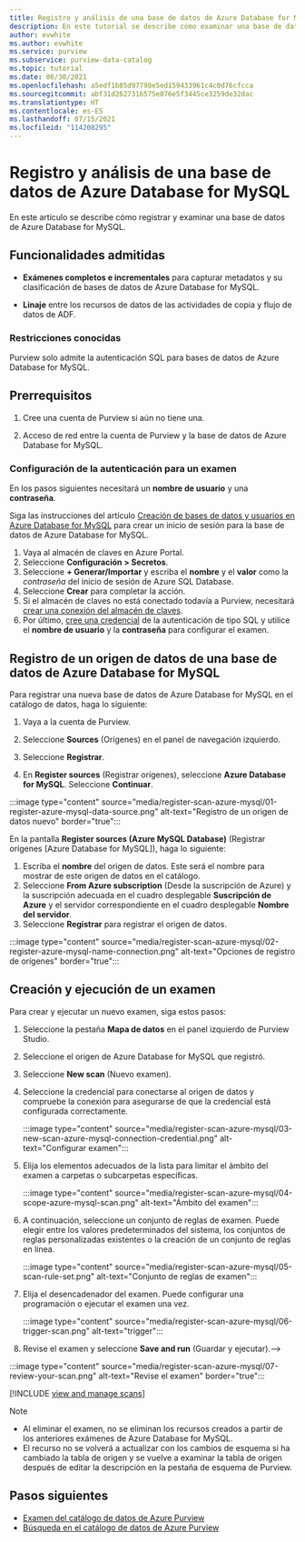 ```yaml
---
title: Registro y análisis de una base de datos de Azure Database for MySQL
description: En este tutorial se describe cómo examinar una base de datos de Azure Database for MySQL
author: evwhite
ms.author: evwhite
ms.service: purview
ms.subservice: purview-data-catalog
ms.topic: tutorial
ms.date: 06/30/2021
ms.openlocfilehash: a5edf1b85d97798e5ed159433961c4c0d76cfcca
ms.sourcegitcommit: abf31d2627316575e076e5f3445ce3259de32dac
ms.translationtype: HT
ms.contentlocale: es-ES
ms.lasthandoff: 07/15/2021
ms.locfileid: "114208295"
---
```

# <a name="register-and-scan-an-azure-mysql-database"></a>Registro y análisis de una base de datos de Azure Database for MySQL

En este artículo se describe cómo registrar y examinar una base de datos de Azure Database for MySQL.


## <a name="supported-capabilities"></a>Funcionalidades admitidas
- **Exámenes completos e incrementales** para capturar metadatos y su clasificación de bases de datos de Azure Database for MySQL.

- **Linaje** entre los recursos de datos de las actividades de copia y flujo de datos de ADF.

### <a name="known-limitations"></a>Restricciones conocidas
Purview solo admite la autenticación SQL para bases de datos de Azure Database for MySQL.


## <a name="prerequisites"></a>Prerrequisitos

1. Cree una cuenta de Purview si aún no tiene una.

2. Acceso de red entre la cuenta de Purview y la base de datos de Azure Database for MySQL.

### <a name="set-up-authentication-for-a-scan"></a>Configuración de la autenticación para un examen

En los pasos siguientes necesitará un **nombre de usuario** y una **contraseña**.

Siga las instrucciones del artículo [Creación de bases de datos y usuarios en Azure Database for MySQL](../mysql/howto-create-users.md) para crear un inicio de sesión para la base de datos de Azure Database for MySQL.

1. Vaya al almacén de claves en Azure Portal.
1. Seleccione **Configuración > Secretos**.
1. Seleccione **+ Generar/Importar** y escriba el **nombre** y el **valor** como la *contraseña* del inicio de sesión de Azure SQL Database.
1. Seleccione **Crear** para completar la acción.
1. Si el almacén de claves no está conectado todavía a Purview, necesitará [crear una conexión del almacén de claves](manage-credentials.md#create-azure-key-vaults-connections-in-your-azure-purview-account).
1. Por último, [cree una credencial](manage-credentials.md#create-a-new-credential) de la autenticación de tipo SQL y utilice el **nombre de usuario** y la **contraseña** para configurar el examen.

## <a name="register-an-azure-mysql-database-data-source"></a>Registro de un origen de datos de una base de datos de Azure Database for MySQL

Para registrar una nueva base de datos de Azure Database for MySQL en el catálogo de datos, haga lo siguiente:

1. Vaya a la cuenta de Purview.

1. Seleccione **Sources** (Orígenes) en el panel de navegación izquierdo.

1. Seleccione **Registrar**.

1. En **Register sources** (Registrar orígenes), seleccione **Azure Database for MySQL**. Seleccione **Continuar**.

:::image type="content" source="media/register-scan-azure-mysql/01-register-azure-mysql-data-source.png" alt-text="Registro de un origen de datos nuevo" border="true":::

En la pantalla **Register sources (Azure MySQL Database)** (Registrar orígenes [Azure Database for MySQL]), haga lo siguiente:

1. Escriba el **nombre** del origen de datos. Este será el nombre para mostrar de este origen de datos en el catálogo.
1. Seleccione **From Azure subscription** (Desde la suscripción de Azure) y la suscripción adecuada en el cuadro desplegable **Suscripción de Azure** y el servidor correspondiente en el cuadro desplegable **Nombre del servidor**.
1. Seleccione **Registrar** para registrar el origen de datos. 

:::image type="content" source="media/register-scan-azure-mysql/02-register-azure-mysql-name-connection.png" alt-text="Opciones de registro de orígenes" border="true":::

## <a name="creating-and-running-a-scan"></a>Creación y ejecución de un examen

Para crear y ejecutar un nuevo examen, siga estos pasos:

1. Seleccione la pestaña **Mapa de datos** en el panel izquierdo de Purview Studio.

1. Seleccione el origen de Azure Database for MySQL que registró.

1. Seleccione **New scan** (Nuevo examen).

1. Seleccione la credencial para conectarse al origen de datos y compruebe la conexión para asegurarse de que la credencial está configurada correctamente.

   :::image type="content" source="media/register-scan-azure-mysql/03-new-scan-azure-mysql-connection-credential.png" alt-text="Configurar examen":::

1. Elija los elementos adecuados de la lista para limitar el ámbito del examen a carpetas o subcarpetas específicas.

   :::image type="content" source="media/register-scan-azure-mysql/04-scope-azure-mysql-scan.png" alt-text="Ámbito del examen":::

1. A continuación, seleccione un conjunto de reglas de examen. Puede elegir entre los valores predeterminados del sistema, los conjuntos de reglas personalizadas existentes o la creación de un conjunto de reglas en línea.

   :::image type="content" source="media/register-scan-azure-mysql/05-scan-rule-set.png" alt-text="Conjunto de reglas de examen":::

1. Elija el desencadenador del examen. Puede configurar una programación o ejecutar el examen una vez.

   :::image type="content" source="media/register-scan-azure-mysql/06-trigger-scan.png" alt-text="trigger":::

1. Revise el examen y seleccione **Save and run** (Guardar y ejecutar).-->

:::image type="content" source="media/register-scan-azure-mysql/07-review-your-scan.png" alt-text="Revise el examen" border="true":::

[!INCLUDE [view and manage scans](includes/view-and-manage-scans.md)]

> [!NOTE]
> * Al eliminar el examen, no se eliminan los recursos creados a partir de los anteriores exámenes de Azure Database for MySQL.
> * El recurso no se volverá a actualizar con los cambios de esquema si ha cambiado la tabla de origen y se vuelve a examinar la tabla de origen después de editar la descripción en la pestaña de esquema de Purview.

## <a name="next-steps"></a>Pasos siguientes

- [Examen del catálogo de datos de Azure Purview](how-to-browse-catalog.md)
- [Búsqueda en el catálogo de datos de Azure Purview](how-to-search-catalog.md)
